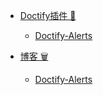 * [Doctify插件 🚧](/tags.md)
   * [Doctify-Alerts](node/026/Doctify-Alerts.md)

* [博客 🗑](/tags.md)
   * [Doctify-Alerts](node/026/Doctify-Alerts.md)

